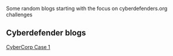 Some random blogs starting with the focus on cyberdefenders.org challenges
<h2>Cyberdefender blogs</h2>
<a href="https://j0wir.github.io/2021/12/06/Cyberdefenders-CyberCorp-Case-1.html"> CyberCorp Case 1</a>

